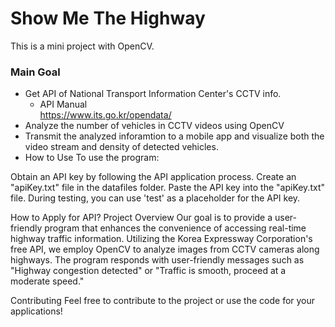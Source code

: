 Show Me The Highway
===================
This is a mini project with OpenCV.

### Main Goal
+ Get API of National Transport Information Center's CCTV info.
    + API Manual  
    https://www.its.go.kr/opendata/
+ Analyze the number of vehicles in CCTV videos using OpenCV
+ Transmit the analyzed inforamtion to a mobile app and visualize both the video stream and density of detected vehicles.
+ How to Use
To use the program:

Obtain an API key by following the API application process.
Create an "apiKey.txt" file in the datafiles folder.
Paste the API key into the "apiKey.txt" file.
During testing, you can use 'test' as a placeholder for the API key.

How to Apply for API?
Project Overview
Our goal is to provide a user-friendly program that enhances the convenience of accessing real-time highway traffic information. Utilizing the Korea Expressway Corporation's free API, we employ OpenCV to analyze images from CCTV cameras along highways. The program responds with user-friendly messages such as "Highway congestion detected" or "Traffic is smooth, proceed at a moderate speed."

Contributing
Feel free to contribute to the project or use the code for your applications!
